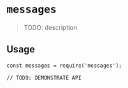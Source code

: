 # `messages`

> TODO: description

## Usage

```
const messages = require('messages');

// TODO: DEMONSTRATE API
```
